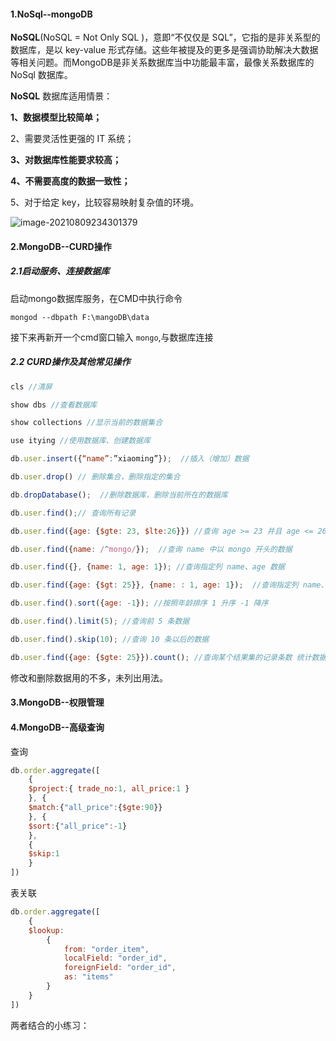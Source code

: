 #### 1.NoSql--mongoDB

**NoSQL**(NoSQL = Not Only SQL )，意即“不仅仅是 SQL”，它指的是非关系型的数据库，是以 key-value 形式存储。这些年被提及的更多是强调协助解决大数据等相关问题。而MongoDB是非关系数据库当中功能最丰富，最像关系数据库的 NoSql 数据库。

**NoSQL** 数据库适用情景：

**1、数据模型比较简单；** 

2、需要灵活性更强的 IT 系统； 

**3、对数据库性能要求较高；**

**4、不需要高度的数据一致性；** 

5、对于给定 key，比较容易映射复杂值的环境。

![image-20210809234301379](D:\研究生课程\前端修炼\Node+Express+Mongoose入门到实战视频教程-IT营大地2020年录制\总结笔记-nodejs\pic\image-20210809234301379.png)

#### 2.MongoDB--CURD操作

##### 2.1启动服务、连接数据库

启动mongo数据库服务，在CMD中执行命令

~~~mongodb
mongod --dbpath F:\mangoDB\data
~~~

接下来再新开一个cmd窗口输入 `mongo`,与数据库连接

##### 2.2 CURD操作及其他常见操作

~~~javascript
cls //清屏

show dbs //查看数据库

show collections //显示当前的数据集合

use itying //使用数据库、创建数据库  

db.user.insert({“name”:”xiaoming”});  //插入（增加）数据

db.user.drop() // 删除集合，删除指定的集合

db.dropDatabase();  //删除数据库，删除当前所在的数据库

db.user.find();// 查询所有记录

db.user.find({age: {$gte: 23, $lte:26}}) //查询 age >= 23 并且 age <= 26

db.user.find({name: /^mongo/});  //查询 name 中以 mongo 开头的数据

db.user.find({}, {name: 1, age: 1}); //查询指定列 name、age 数据

db.user.find({age: {$gt: 25}}, {name: : 1, age: 1});  //查询指定列 name、age数据, age > 25

db.user.find().sort({age: -1}); //按照年龄排序 1 升序 -1 降序

db.user.find().limit(5); //查询前 5 条数据

db.user.find().skip(10); //查询 10 条以后的数据

db.user.find({age: {$gte: 25}}).count(); //查询某个结果集的记录条数 统计数据
~~~

修改和删除数据用的不多，未列出用法。

#### 3.MongoDB--权限管理

#### 4.MongoDB--高级查询

查询

~~~javascript
db.order.aggregate([
	{
	$project:{ trade_no:1, all_price:1 }
	}, {
	$match:{"all_price":{$gte:90}}
	}, {
	$sort:{"all_price":-1}
	},
	{
	$skip:1
	}
])
~~~

表关联

~~~javascript
db.order.aggregate([
	{
	$lookup:
		{
			from: "order_item",
			localField: "order_id", 
            foreignField: "order_id", 
            as: "items"
		}
	}
])
~~~

两者结合的小练习：
